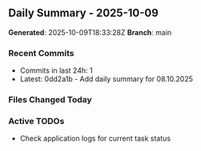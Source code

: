 ## Daily Summary - 2025-10-09

**Generated**: 2025-10-09T18:33:28Z
**Branch**: main


### Recent Commits
- Commits in last 24h: 1
- Latest: 0dd2a1b - Add daily summary for 08.10.2025

### Files Changed Today

### Active TODOs
- Check application logs for current task status

